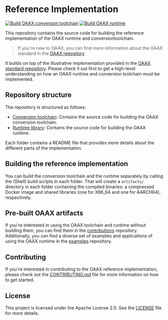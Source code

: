 # Reference Implementation

[![Build OAAX conversion toolchain](https://github.com/OAAX-standard/reference-implementation/actions/workflows/build-toolchain.yml/badge.svg?branch=main)](https://github.com/OAAX-standard/reference-implementation/actions/workflows/build-toolchain.yml)
[![Build OAAX runtime](https://github.com/OAAX-standard/reference-implementation/actions/workflows/build-runtime.yml/badge.svg?branch=main)](https://github.com/OAAX-standard/reference-implementation/actions/workflows/build-runtime.yml)

This repository contains the source code for building the reference implementation of the OAAX runtime and conversiontoolchain.

> If you're new to OAAX, you can find more information about the OAAX standard in
> the [OAAX repository](https://github.com/oaax-standard/OAAX)

It builds on top of the illustrative implementation provided in
the [OAAX standard repository](https://github.com/oaax-standard/OAAX/Illustrative%20example). Please check it out first to get a high-level understanding on how an OAAX runtime and conversion toolchain must be implemented.

## Repository structure

The repository is structured as follows:

- [Conversion toolchain](conversion-toolchain): Contains the source code for building the OAAX conversion toolchain.
- [Runtime library](runtime-library): Contains the source code for building the OAAX runtime.

Each folder contains a README file that provides more details about the different parts of the implementation.

## Building the reference implementation

You can build the conversion toolchain and the runtime separately by calling the (Shell) build scripts in each folder.
That will create a `artifacts/` directory in each folder containing the compiled binaries: a compressed Docker image and shared libraries (one for X86_64 and one for AARCH64), respectively.

## Pre-built OAAX artifacts

If you're interested in using the OAAX toolchain and runtime without building them, you can find them in the
[contributions](https://github.com/oaax-standard/contributions) repository.   
Additionally, you can find a diverse set of examples and applications of using the OAAX runtime in the 
[examples](https://github.com/oaax-standard/examples) repository.

## Contributing

If you're interested in contributing to the OAAX reference implementation, please check out the [CONTRIBUTING.md](CONTRIBUTING.md) file for more information on how to get started.

## License

This project is licensed under the Apache License 2.0. See the [LICENSE](LICENSE) file for more details.